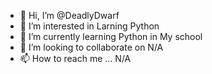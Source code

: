- 👋 Hi, I’m @DeadlyDwarf
- 👀 I’m interested in Larning Python
- 🌱 I’m currently learning Python in My school
- 💞️ I’m looking to collaborate on N/A
- 📫 How to reach me ... N/A

<!---
DeadlyDwarf/DeadlyDwarf is a ✨ special ✨ repository because its `README.md` (this file) appears on your GitHub profile.
You can click the Preview link to take a look at your changes.
--->
